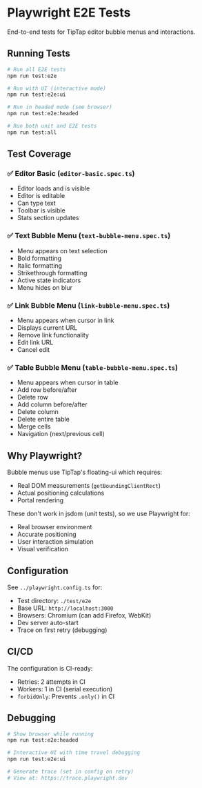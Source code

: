 # Playwright E2E Tests

End-to-end tests for TipTap editor bubble menus and interactions.

## Running Tests

```bash
# Run all E2E tests
npm run test:e2e

# Run with UI (interactive mode)
npm run test:e2e:ui

# Run in headed mode (see browser)
npm run test:e2e:headed

# Run both unit and E2E tests
npm run test:all
```

## Test Coverage

### ✅ Editor Basic (`editor-basic.spec.ts`)

- Editor loads and is visible
- Editor is editable
- Can type text
- Toolbar is visible
- Stats section updates

### ✅ Text Bubble Menu (`text-bubble-menu.spec.ts`)

- Menu appears on text selection
- Bold formatting
- Italic formatting
- Strikethrough formatting
- Active state indicators
- Menu hides on blur

### ✅ Link Bubble Menu (`link-bubble-menu.spec.ts`)

- Menu appears when cursor in link
- Displays current URL
- Remove link functionality
- Edit link URL
- Cancel edit

### ✅ Table Bubble Menu (`table-bubble-menu.spec.ts`)

- Menu appears when cursor in table
- Add row before/after
- Delete row
- Add column before/after
- Delete column
- Delete entire table
- Merge cells
- Navigation (next/previous cell)

## Why Playwright?

Bubble menus use TipTap's floating-ui which requires:

- Real DOM measurements (`getBoundingClientRect`)
- Actual positioning calculations
- Portal rendering

These don't work in jsdom (unit tests), so we use Playwright for:

- Real browser environment
- Accurate positioning
- User interaction simulation
- Visual verification

## Configuration

See `../playwright.config.ts` for:

- Test directory: `./test/e2e`
- Base URL: `http://localhost:3000`
- Browsers: Chromium (can add Firefox, WebKit)
- Dev server auto-start
- Trace on first retry (debugging)

## CI/CD

The configuration is CI-ready:

- Retries: 2 attempts in CI
- Workers: 1 in CI (serial execution)
- `forbidOnly`: Prevents `.only()` in CI

## Debugging

```bash
# Show browser while running
npm run test:e2e:headed

# Interactive UI with time travel debugging
npm run test:e2e:ui

# Generate trace (set in config on retry)
# View at: https://trace.playwright.dev
```
